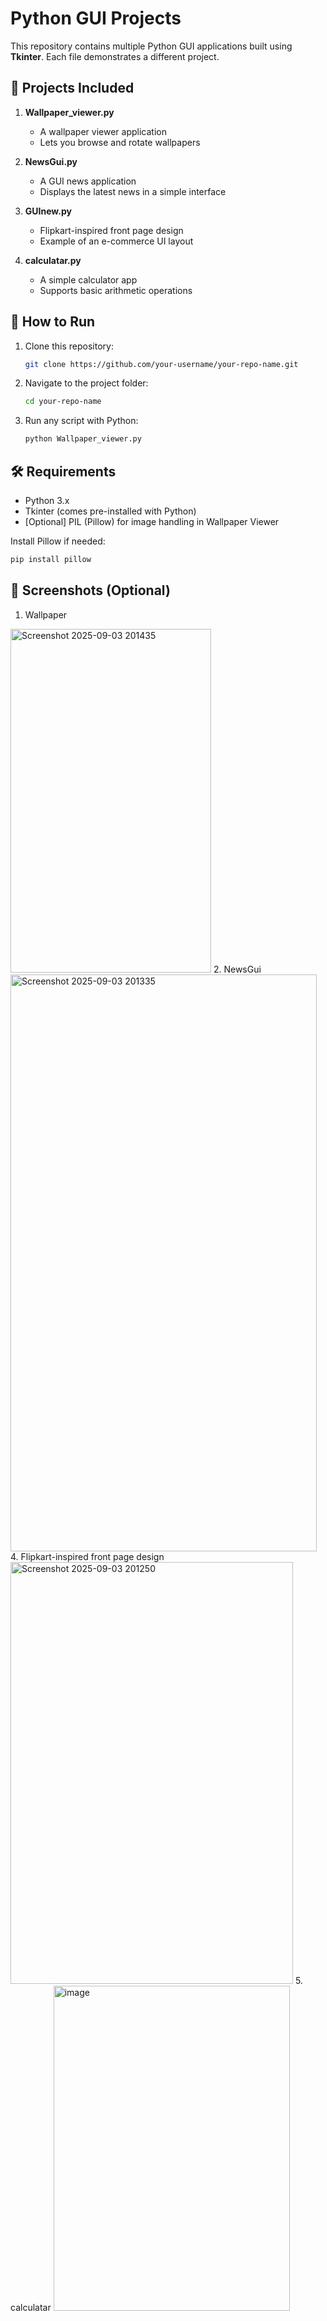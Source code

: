 # Python GUI Projects

This repository contains multiple Python GUI applications built using **Tkinter**. Each file demonstrates a different project.

## 📂 Projects Included

1. **Wallpaper\_viewer.py**

   * A wallpaper viewer application
   * Lets you browse and rotate wallpapers

2. **NewsGui.py**

   * A GUI news application
   * Displays the latest news in a simple interface

3. **GUInew\.py**

   * Flipkart-inspired front page design
   * Example of an e-commerce UI layout

4. **calculatar.py**

   * A simple calculator app
   * Supports basic arithmetic operations

## 🚀 How to Run

1. Clone this repository:

   ```bash
   git clone https://github.com/your-username/your-repo-name.git
   ```
2. Navigate to the project folder:

   ```bash
   cd your-repo-name
   ```
3. Run any script with Python:

   ```bash
   python Wallpaper_viewer.py
   ```

## 🛠 Requirements

* Python 3.x
* Tkinter (comes pre-installed with Python)
* \[Optional] PIL (Pillow) for image handling in Wallpaper Viewer

Install Pillow if needed:

```bash
pip install pillow
```

## 📸 Screenshots (Optional)
1. Wallpaper
  <img width="321" height="550" alt="Screenshot 2025-09-03 201435" src="https://github.com/user-attachments/assets/1697af97-01e4-475b-a83c-754e4f9a0d84" />
2. NewsGui
  <img width="490" height="923" alt="Screenshot 2025-09-03 201335" src="https://github.com/user-attachments/assets/cdcc8b5b-f5de-4b2f-99cf-4a478526cd83" />
4. Flipkart-inspired front page design
  <img width="452" height="675" alt="Screenshot 2025-09-03 201250" src="https://github.com/user-attachments/assets/f7c6cc24-a357-417e-aecc-6ebbadc0da1b" />
5. calculatar
  <img width="378" height="520" alt="image" src="https://github.com/user-attachments/assets/64bd5bf7-2fa4-4dd6-a640-be726f758d45" />



